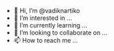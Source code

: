 - 👋 Hi, I’m @vadiknartiko
- 👀 I’m interested in ...
- 🌱 I’m currently learning ...
- 💞️ I’m looking to collaborate on ...
- 📫 How to reach me ...

<!---
vadiknartiko/vadiknartiko is a ✨ special ✨ repository because its `README.md` (this file) appears on your GitHub profile.
You can click the Preview link to take a look at your changes.
--->

